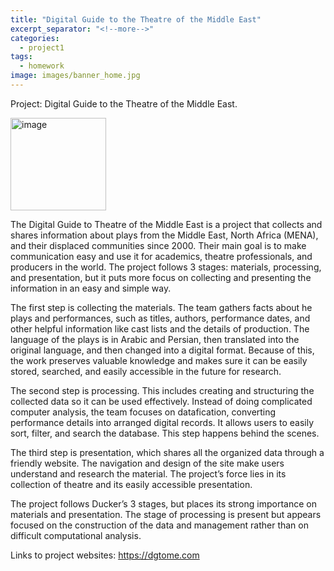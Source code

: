 ```yaml
---
title: "Digital Guide to the Theatre of the Middle East"
excerpt_separator: "<!--more-->"
categories:
  - project1
tags:
  - homework
image: images/banner_home.jpg
---
```






Project: Digital Guide to the Theatre of the Middle East.

  <img width="153" height="148" alt="image" src="https://github.com/user-attachments/assets/2ca46747-f96f-44b2-a738-a2c24ba956de" />

The Digital Guide to Theatre of the Middle East is a project that collects and shares information about plays from the Middle East, North Africa (MENA), and their displaced communities since 2000. Their main goal is to make communication easy and use it for academics, theatre professionals, and producers in the world. The project follows 3 stages: materials, processing, and presentation, but it puts more focus on collecting and presenting the information in an easy and simple way.

The first step is collecting the materials. The team gathers facts about he plays and performances, such as titles, authors, performance dates, and other helpful information like cast lists and the details of production. The language of the plays is in Arabic and Persian, then translated into the original language, and then changed into a digital format. Because of this, the work preserves valuable knowledge and makes sure it can be easily stored, searched, and easily accessible in the future for research.

The second step is processing. This includes creating and structuring the collected data so it can be used effectively. Instead of doing complicated computer analysis, the team focuses on datafication, converting performance details into arranged digital records. It allows users to easily sort, filter, and search the database. This step happens behind the scenes.

The third step is presentation, which shares all the organized data through a friendly website. The navigation and design of the site make users understand and research the material. The project’s force lies in its collection of theatre and its easily accessible presentation.

The project follows Ducker’s 3 stages, but places its strong importance on materials and presentation. The stage of processing is present but appears focused on the construction of the data and management rather than on difficult computational analysis.

Links to project websites:
https://dgtome.com


 
